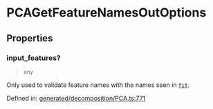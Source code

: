 # PCAGetFeatureNamesOutOptions

## Properties

### input\_features?

> `any`

Only used to validate feature names with the names seen in [`fit`](#sklearn.decomposition.PCA.fit "sklearn.decomposition.PCA.fit").

Defined in:  [generated/decomposition/PCA.ts:771](https://github.com/transitive-bullshit/scikit-learn-ts/blob/92ab806/packages/sklearn/src/generated/decomposition/PCA.ts#L771)
